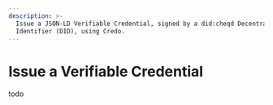 ```yaml
---
description: >-
  Issue a JSON-LD Verifiable Credential, signed by a did:cheqd Decentralized
  Identifier (DID), using Credo.
---
```


# Issue a Verifiable Credential

todo
